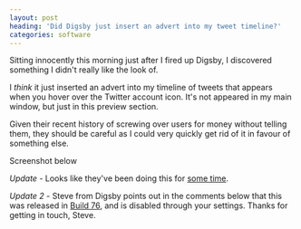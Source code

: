 ```yaml
---
layout: post
heading: 'Did Digsby just insert an advert into my tweet timeline?'
categories: software
---
```


Sitting innocently this morning just after I fired up Digsby, I discovered something I didn't really like the look of.

I *think* it just inserted an advert into my timeline of tweets that appears when you hover over the Twitter account icon. It's not appeared in my main window, but just in this preview section.

Given their recent history of screwing over users for money without telling them, they should be careful as I could very quickly get rid of it in favour of something else.

Screenshot below

*Update* - Looks like they've been doing this for [some time](http://mashable.com/2009/12/22/riotwise-trending-ads/).

*Update 2* - Steve from Digsby points out in the comments below that this was released in [Build 76](http://web.archive.org/web/20160609185716/http://blog.digsby.com/archives/1255), and is disabled through your settings. Thanks for getting in touch, Steve.

<!-- Replace missing image from http://media.chris-alexander.co.uk/wp-content/uploads/2010/02/digsby-advert.jpg -->
